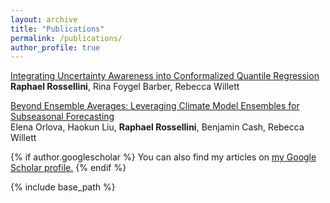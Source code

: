 ```yaml
---
layout: archive
title: "Publications"
permalink: /publications/
author_profile: true
---
```


[Integrating Uncertainty Awareness into Conformalized Quantile Regression](https://arxiv.org/abs/2306.08693)<br/>
**Raphael Rossellini**, Rina Foygel Barber, Rebecca Willett

[Beyond Ensemble Averages: Leveraging Climate Model Ensembles for Subseasonal Forecasting](https://arxiv.org/abs/2211.15856)<br/>
Elena Orlova, Haokun Liu, **Raphael Rossellini**, Benjamin Cash, Rebecca Willett

{% if author.googlescholar %}
  You can also find my articles on <u><a href="{{author.googlescholar}}">my Google Scholar profile</a>.</u>
{% endif %}

{% include base_path %}


